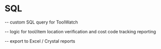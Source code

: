# SQL


-- custom SQL query for ToolWatch

-- logic for tool/item location verification and cost code tracking reporting

-- export to Excel / Crystal reports
